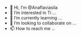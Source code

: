 - 👋 Hi, I’m @Anaflaviasila
- 👀 I’m interested in Ti ...
- 🌱 I’m currently learning ...
- 💞️ I’m looking to collaborate on ...
- 📫 How to reach me ...

<!---
Anaflaviasilva367/Anaflaviasilva367 is a ✨ special ✨ repository because its `README.md` (this file) appears on your GitHub profile.
You can click the Preview link to take a look at your changes.
--->
